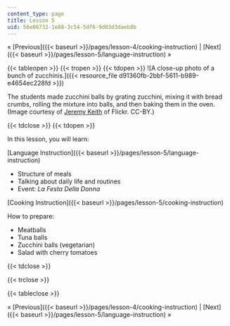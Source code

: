 ```yaml
---
content_type: page
title: Lesson 5
uid: 56e06732-1e88-3c54-5df6-9d03d3daeb8b
---
```


« [Previous]({{< baseurl >}}/pages/lesson-4/cooking-instruction) | [Next]({{< baseurl >}}/pages/lesson-5/language-instruction) »

{{< tableopen >}}
{{< tropen >}}
{{< tdopen >}}
![A close-up photo of a bunch of zucchinis.]({{< resource_file d91360fb-2bbf-5611-b989-e4654ec228fd >}})  

The students made zucchini balls by grating zucchini, mixing it with bread crumbs, rolling the mixture into balls, and then baking them in the oven. (Image courtesy of [Jeremy Keith](http://www.flickr.com/photos/74105777@N00/3817108671/in/photolist-6PiFqt-6PnNDG-6Pyro8-6PKxLh-6PRo9C-6RbjuN-6STKjM-6SXGQS-6V3vGF-6VmSYD-72nYff-72PXPR-773HFF-77eZPH-77JDDd-79WRxd-79WRG5-7a9j4w-7jAGbH-7t4Bfs-7ugvQN-e6NX18-e7aD69-8Ldgdy-bpGz4X-8wdoJ5-9R4v42-9diDWC-a4zmK9-a4zpAu-amju5j-cf5QS3-9dbfQk-aNLWKZ-aNLXvX-7LvryL-8NyUaq-9cKidD-7Gvs8J-8EgCVh-9BhizJ-9BhiAJ-8b1bnm-7XzRHT-bpGyED-bVAQmT-7W7nGA-an1Gpd-aoCiFK-bpGzon-agVNjQ) of Flickr. CC-BY.)


{{< tdclose >}}
{{< tdopen >}}


In this lesson, you will learn:

[Language Instruction]({{< baseurl >}}/pages/lesson-5/language-instruction)

*   Structure of meals
*   Talking about daily life and routines
*   Event: _La Festa Della Donna_

[Cooking Instruction]({{< baseurl >}}/pages/lesson-5/cooking-instruction)

How to prepare:

*   Meatballs
*   Tuna balls
*   Zucchini balls (vegetarian)
*   Salad with cherry tomatoes


{{< tdclose >}}

{{< trclose >}}

{{< tableclose >}}

« [Previous]({{< baseurl >}}/pages/lesson-4/cooking-instruction) | [Next]({{< baseurl >}}/pages/lesson-5/language-instruction) »